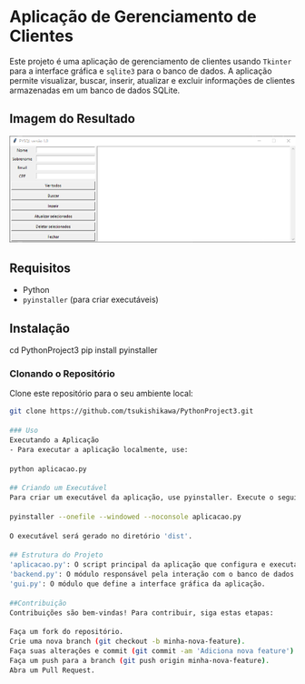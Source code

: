 # Aplicação de Gerenciamento de Clientes

Este projeto é uma aplicação de gerenciamento de clientes usando `Tkinter` para a interface gráfica e `sqlite3` para o banco de dados. A aplicação permite visualizar, buscar, inserir, atualizar e excluir informações de clientes armazenadas em um banco de dados SQLite.

## Imagem do Resultado

![Tabela de banco de dados](result.png)

## Requisitos

- Python
- `pyinstaller` (para criar executáveis)

## Instalação
cd PythonProject3
pip install pyinstaller
### Clonando o Repositório

Clone este repositório para o seu ambiente local:

```bash
git clone https://github.com/tsukishikawa/PythonProject3.git

### Uso
Executando a Aplicação
- Para executar a aplicação localmente, use:

python aplicacao.py

## Criando um Executável
Para criar um executável da aplicação, use pyinstaller. Execute o seguinte comando no terminal:

pyinstaller --onefile --windowed --noconsole aplicacao.py

O executável será gerado no diretório 'dist'.

## Estrutura do Projeto
'aplicacao.py': O script principal da aplicação que configura e executa a interface gráfica.
'backend.py': O módulo responsável pela interação com o banco de dados SQLite.
'gui.py': O módulo que define a interface gráfica da aplicação.

##Contribuição
Contribuições são bem-vindas! Para contribuir, siga estas etapas:

Faça um fork do repositório.
Crie uma nova branch (git checkout -b minha-nova-feature).
Faça suas alterações e commit (git commit -am 'Adiciona nova feature').
Faça um push para a branch (git push origin minha-nova-feature).
Abra um Pull Request.
